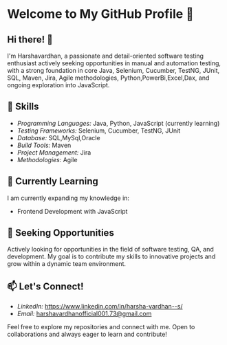 
# Welcome to My GitHub Profile 👋

## Hi there! 👋

I'm Harshavardhan, a passionate and detail-oriented software testing enthusiast actively seeking opportunities in manual and automation testing,
with a strong foundation in core Java, Selenium, Cucumber, TestNG, JUnit, SQL, Maven, Jira, Agile methodologies, Python,PowerBi,Excel,Dax, and ongoing exploration into JavaScript.

## 🚀 Skills

- *Programming Languages:* Java, Python, JavaScript (currently learning)
- *Testing Frameworks:* Selenium, Cucumber, TestNG, JUnit
- *Database:* SQL,MySql,Oracle
- *Build Tools:* Maven
- *Project Management:* Jira
- *Methodologies:* Agile

## 🌱 Currently Learning

I am currently expanding my knowledge in:

- Frontend Development with JavaScript

## 💼 Seeking Opportunities

Actively looking for opportunities in the field of software testing, QA, and development. My goal is to contribute my skills to innovative projects and grow within a dynamic team environment.

## 📫 Let's Connect!

- *LinkedIn:* https://www.linkedin.com/in/harsha-vardhan--s/
- *Email:* harshavardhanofficial001.73@gmail.com

Feel free to explore my repositories and connect with me. Open to collaborations and always eager to learn and contribute!
